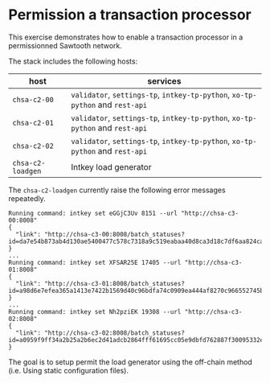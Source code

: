 # Permission a transaction processor

This exercise demonstrates how to enable a transaction processor in a permissionned Sawtooth network.

The stack includes the following hosts:

host | services
---- | --------
`chsa-c2-00` | `validator`, `settings-tp`, `intkey-tp-python`, `xo-tp-python` and `rest-api`
`chsa-c2-01` | `validator`, `settings-tp`, `intkey-tp-python`, `xo-tp-python` and `rest-api`
`chsa-c2-02` | `validator`, `settings-tp`, `intkey-tp-python`, `xo-tp-python` and `rest-api`
`chsa-c2-loadgen` | Intkey load generator

The `chsa-c2-loadgen` currently raise the following error messages repeatedly.

```
Running command: intkey set eGGjC3Uv 8151 --url "http://chsa-c3-00:8008"
{
  "link": "http://chsa-c3-00:8008/batch_statuses?id=da7e54b873ab4d130ae5400477c578c7318a9c519eabaa40d8ca3d18c7df6aa824caae83c0a8db6ed4b51cc3220ded845567cf9bd5c50408ae2e30b661b24b35"
}
...
Running command: intkey set XFSAR25E 17405 --url "http://chsa-c3-01:8008"
{
  "link": "http://chsa-c3-01:8008/batch_statuses?id=a98d6e7efea365a1413e7422b1569d40c96bdfa74c0909ea444af8270c966552745b927785915d0c155952c963db4967320512f864e54bbeae2a51a9c975e693"
}
...
Running command: intkey set Nh2pziEK 19308 --url "http://chsa-c3-02:8008"
{
  "link": "http://chsa-c3-02:8008/batch_statuses?id=a0959f9ff34a2b25a2b6ec2d41adcb2864fff61695cc05e9dbfd762887f30095332efef53dc6c6aee96c980472adf577a22297d9894f11dcaaeff111ddb48608"
}
```

The goal is to setup permit the load generator using the off-chain method (i.e. Using static configuration files).
